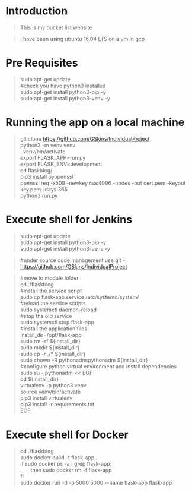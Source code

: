 # Introduction
>This is my bucket list website

>I have been using ubuntu 16.04 LTS on a vm in gcp


# Pre Requisites

>sudo apt-get update  
>#check you have python3 installed  
>sudo apt-get install python3-pip -y  
>sudo apt-get install python3-venv -y  


# Running the app on a local machine  

>git clone https://github.com/GSkins/IndividualProject  
>python3 -m venv venv  
>. venv/bin/activate  
>export FLASK_APP=run.py  
>export FLASK_ENV=development  
>cd flaskblog/  
>pip3 install pyopenssl  
>openssl req -x509 -newkey rsa:4096 -nodes -out cert.pem -keyout key.pem -days 365  
>python3 run.py  

# Execute shell for Jenkins

>sudo apt-get update  
>sudo apt-get install python3-pip -y  
>sudo apt-get install python3-venv -y  

>#under source code management use git - https://github.com/GSkins/IndividualProject  

>#move to module folder  
>cd ./flaskblog  
>#install the service script  
>sudo cp flask-app.service /etc/systemd/system/  
>#reload the service scripts  
>sudo systemctl daemon-reload  
>#stop the old service  
>sudo systemctl stop flask-app  
>#install the application files  
>install_dir=/opt/flask-app  
>sudo rm -rf ${install_dir}  
>sudo mkdir ${install_dir}  
>sudo cp -r ./* ${install_dir}  
>sudo chown -R pythonadm:pythonadm ${install_dir}  
>#configure python virtual environment and install dependencies  
>sudo su - pythonadm << EOF  
>cd ${install_dir}  
>virtualenv -p python3 venv  
>source venv/bin/activate  
>pip3 install virtualenv  
>pip3 install -r requirements.txt  
>EOF  


# Execute shell for Docker  

>cd ./flaskblog  
>sudo docker build -t flask-app .  
>if sudo docker ps -a | grep flask-app;  
&nbsp;&nbsp;&nbsp;&nbsp;&nbsp;&nbsp; then sudo docker rm -f flask-app  
>fi  
>sudo docker run -d -p 5000:5000 --name flask-app flask-app  

